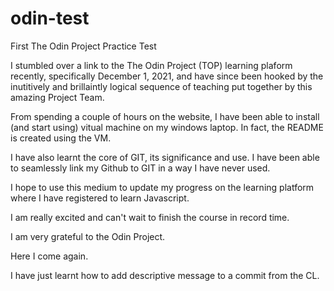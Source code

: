 # odin-test
First The Odin Project Practice Test

I stumbled over a link to the The Odin Project (TOP) learning plaform recently, specifically December 1, 2021, and have since been hooked by the inutitively and brillaintly logical sequence of teaching put together by this amazing Project Team.

From spending a couple of hours on the website, I have been able to install (and start using) vitual machine on my windows laptop. In fact, the README is created using the VM.

I have also learnt the core of GIT, its significance and use. I have been able to seamlessly link my Github to GIT in a way I have never used.

I hope to use this medium to update my progress on the learning platform where I have registered to learn Javascript.

I am really excited and can't wait to finish the course in record time.

I am very grateful to the Odin Project.

Here I come again.

I have just learnt how to add descriptive message to a commit from the CL.
